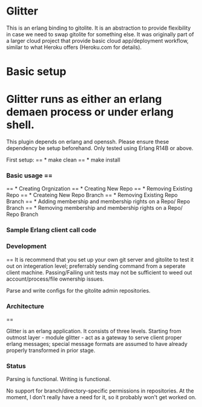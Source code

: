 Glitter
==
This is an erlang binding to gitolite. It is an abstraction to provide 
flexibility in case we need to swap gitolite for something else.
It was originally part of a larger cloud project that provide basic 
cloud app/deployment workflow, similar to what Heroku offers (Heroku.com 
for details).

Basic setup 
==
Glitter runs as either an erlang demaen process or under erlang shell.
==
This plugin depends on erlang and openssh. Please ensure these dependency
be setup beforehand. Only tested using Erlang R14B or above.

First setup:
== * make clean
== * make install

### Basic usage == 
== * Creating Orgnization
== * Creating New Repo
== * Removing Existing Repo
== * Createing New Repo Branch
== * Removing Existing Repo Branch
== * Adding membership and membership rights on a Repo/ Repo Branch
== * Removing membership and membership rights on a Repo/ Repo Branch

### Sample Erlang client call code



### Development 
==
It is recommend that you set up your own git server and gitolite to 
test it out on integeration level; preferrably sending command from 
a seperate client machine. Passing/Failing unit tests may not be 
sufficient to weed out account/process/file ownership issues.

Parse and write configs for the gitolite admin repositories.


### Architecture 
== 

Glitter is an erlang application. It consists of three levels. 
Starting from outmost layer - module glitter - act as a gateway 
to serve client proper erlang messages; special message formats
are assumed to have already properly transformed in prior stage.



### Status

Parsing is functional.
Writing is functional.

No support for branch/directory-specific permissions in repositories.
At the moment, I don't really have a need for it, so it probably won't
get worked on.
